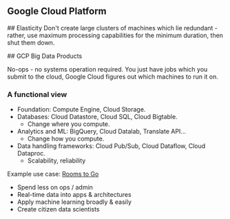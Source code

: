 ## Google Cloud Platform

## Elasticity
Don't create large clusters of machines which lie redundant - rather, use maximum processing capabilities for the minimum duration, then shut them down.

## GCP Big Data Products

No-ops - no systems operation required. You just have jobs which you submit to the cloud, Google Cloud figures out which machines to run it on.

### A functional view

- Foundation: Compute Engine, Cloud Storage.
- Databases: Cloud Datastore, Cloud SQL, Cloud Bigtable.
	- Change where you compute.
- Analytics and ML: BigQuery, Cloud Datalab, Translate API...
	- Change how you compute.
- Data handling frameworks: Cloud Pub/Sub, Cloud Dataflow, Cloud Dataproc.
	- Scalability, reliability

Example use case: [Rooms to Go](https://www.thinkwithgoogle.com/marketing-resources/data-measurement/rooms-to-go-improves-the-shopper-experience/)

- Spend less on ops / admin
- Real-time data into apps & architectures
- Apply machine learning broadly & easily
- Create citizen data scientists



